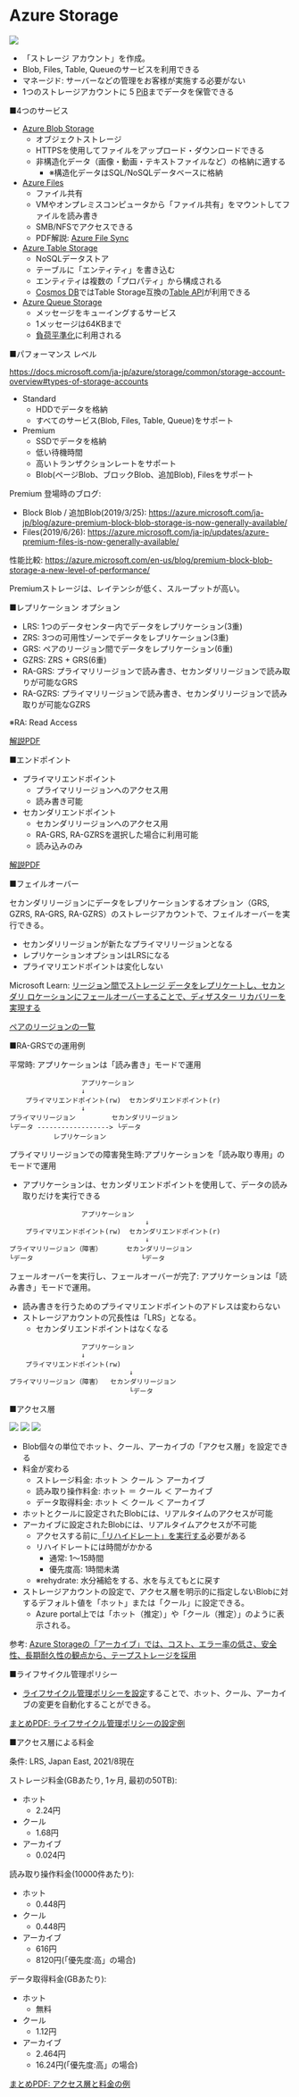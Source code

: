 
# Azure Storage

![](images/ss-2022-03-29-10-16-02.png)
- 「ストレージ アカウント」を作成。
- Blob, Files, Table, Queueのサービスを利用できる
- マネージド: サーバーなどの管理をお客様が実施する必要がない
- 1つのストレージアカウントに 5 [PiB](https://ja.wikipedia.org/wiki/%E3%83%9A%E3%83%93%E3%83%90%E3%82%A4%E3%83%88#:~:text=%E3%83%9A%E3%83%93%E3%83%90%E3%82%A4%E3%83%88%20(pebibyte)%20%E3%81%A8%E3%81%AF%E3%82%B3%E3%83%B3%E3%83%94%E3%83%A5%E3%83%BC%E3%82%BF,PiB%E3%81%A8%E7%95%A5%E8%A8%98%E3%81%95%E3%82%8C%E3%82%8B%E3%80%82&text=SI%E6%8E%A5%E9%A0%AD%E8%BE%9E%E3%83%9A%E3%82%BF%E3%81%8C,%E3%82%92%E8%A1%A8%E3%81%99%E8%A8%80%E8%91%89%E3%81%A7%E3%81%82%E3%82%8B%E3%80%82)までデータを保管できる

■4つのサービス

- [Azure Blob Storage](https://docs.microsoft.com/ja-jp/azure/storage/blobs/storage-blobs-overview)
  - オブジェクトストレージ
  - HTTPSを使用してファイルをアップロード・ダウンロードできる
  - 非構造化データ（画像・動画・テキストファイルなど）の格納に適する
    - ※構造化データはSQL/NoSQLデータベースに格納
- [Azure Files](https://docs.microsoft.com/ja-jp/azure/storage/files/)
  - ファイル共有
  - VMやオンプレミスコンピュータから「ファイル共有」をマウントしてファイルを読み書き
  - SMB/NFSでアクセスできる
  - PDF解説: [Azure File Sync](../AZ-104/pdf/mod07/Azure%20File%20Sync.pdf)
- [Azure Table Storage](https://docs.microsoft.com/ja-jp/azure/storage/tables/table-storage-overview)
  - NoSQLデータストア
  - テーブルに「エンティティ」を書き込む
  - エンティティは複数の「プロパティ」から構成される
  - [Cosmos DB](https://docs.microsoft.com/ja-jp/azure/cosmos-db/introduction)ではTable Storage互換の[Table API](https://docs.microsoft.com/ja-jp/azure/cosmos-db/table/introduction)が利用できる
- [Azure Queue Storage](https://docs.microsoft.com/ja-jp/azure/storage/queues/storage-queues-introduction)
  - メッセージをキューイングするサービス
  - 1メッセージは64KBまで
  - [負荷平準化](https://docs.microsoft.com/ja-jp/azure/architecture/patterns/queue-based-load-leveling)に利用される

■パフォーマンス レベル

https://docs.microsoft.com/ja-jp/azure/storage/common/storage-account-overview#types-of-storage-accounts

- Standard
  - HDDでデータを格納
  - すべてのサービス(Blob, Files, Table, Queue)をサポート
- Premium
  - SSDでデータを格納
  - 低い待機時間
  - 高いトランザクションレートをサポート
  - Blob(ページBlob、ブロックBlob、追加Blob), Filesをサポート

Premium 登場時のブログ:
- Block Blob / 追加Blob(2019/3/25): https://azure.microsoft.com/ja-jp/blog/azure-premium-block-blob-storage-is-now-generally-available/
- Files(2019/6/26): https://azure.microsoft.com/ja-jp/updates/azure-premium-files-is-now-generally-available/

性能比較: 
https://azure.microsoft.com/en-us/blog/premium-block-blob-storage-a-new-level-of-performance/

Premiumストレージは、レイテンシが低く、スループットが高い。

■レプリケーション オプション

- LRS: 1つのデータセンター内でデータをレプリケーション(3重)
- ZRS: 3つの可用性ゾーンでデータをレプリケーション(3重)
- GRS: ペアのリージョン間でデータをレプリケーション(6重)
- GZRS: ZRS + GRS(6重)
- RA-GRS: プライマリリージョンで読み書き、セカンダリリージョンで読み取りが可能なGRS
- RA-GZRS: プライマリリージョンで読み書き、セカンダリリージョンで読み取りが可能なGZRS

※RA: Read Access

[解説PDF](../AZ-104/pdf/mod07/ストレージ冗長化.pdf)

■エンドポイント

- プライマリエンドポイント
  - プライマリリージョンへのアクセス用
  - 読み書き可能
- セカンダリエンドポイント
  - セカンダリリージョンへのアクセス用
  - RA-GRS, RA-GZRSを選択した場合に利用可能
  - 読み込みのみ

[解説PDF](../AZ-104/pdf/mod06/サービスエンドポイントvsプライベートエンドポイント.pdf)

■フェイルオーバー

セカンダリリージョンにデータをレプリケーションするオプション（GRS, GZRS, RA-GRS, RA-GZRS）のストレージアカウントで、フェイルオーバーを実行できる。

- セカンダリリージョンが新たなプライマリリージョンとなる
- レプリケーションオプションはLRSになる
- プライマリエンドポイントは変化しない

Microsoft Learn: [リージョン間でストレージ データをレプリケートし、セカンダリ ロケーションにフェールオーバーすることで、ディザスター リカバリーを実現する](https://docs.microsoft.com/ja-jp/learn/modules/provide-disaster-recovery-replicate-storage-data/)

[ペアのリージョンの一覧](https://docs.microsoft.com/ja-jp/azure/best-practices-availability-paired-regions#azure-regional-pairs)

■RA-GRSでの運用例

平常時: アプリケーションは「読み書き」モードで運用

```
                  アプリケーション
                  ↓
    プライマリエンドポイント(rw)  セカンダリエンドポイント(r)
                  ↓
プライマリリージョン         セカンダリリージョン
└データ ------------------> └データ
           レプリケーション
```

プライマリリージョンでの障害発生時:アプリケーションを「読み取り専用」のモードで運用
- アプリケーションは、セカンダリエンドポイントを使用して、データの読み取りだけを実行できる

```
                  アプリケーション
                                  ↓
    プライマリエンドポイント(rw)  セカンダリエンドポイント(r)
                                  ↓
プライマリリージョン（障害）      セカンダリリージョン
└データ                           └データ
```

フェールオーバーを実行し、フェールオーバーが完了: アプリケーションは「読み書き」モードで運用。
- 読み書きを行うためのプライマリエンドポイントのアドレスは変わらない
- ストレージアカウントの冗長性は「LRS」となる。
  - セカンダリエンドポイントはなくなる

```
                  アプリケーション
                  ↓
    プライマリエンドポイント(rw)
                              ↓
プライマリリージョン（障害）  セカンダリリージョン
                              └データ
```

■アクセス層

![](images/ss-2022-03-29-10-13-57.png)
![](images/ss-2022-03-29-10-14-33.png)
![](images/ss-2022-03-29-10-15-16.png)
- Blob個々の単位でホット、クール、アーカイブの「アクセス層」を設定できる
- 料金が変わる
  - ストレージ料金: ホット ＞ クール ＞ アーカイブ
  - 読み取り操作料金: ホット ＝ クール ＜ アーカイブ
  - データ取得料金: ホット ＜ クール ＜ アーカイブ
- ホットとクールに設定されたBlobには、リアルタイムのアクセスが可能
- アーカイブに設定されたBlobには、リアルタイムアクセスが不可能
  - アクセスする前に[「リハイドレート」を実行する](https://docs.microsoft.com/ja-jp/azure/storage/blobs/archive-rehydrate-overview)必要がある
  - リハイドレートには時間がかかる
    - 通常: 1～15時間 
    - 優先度高: 1時間未満
  - ※rehydrate: 水分補給をする、水を与えてもとに戻す
- ストレージアカウントの設定で、アクセス層を明示的に指定しないBlobに対するデフォルト値を「ホット」または「クール」に設定できる。
  - Azure portal上では「ホット（推定）」や「クール（推定）」のように表示される。



参考: [Azure Storageの「アーカイブ」では、コスト、エラー率の低さ、安全性、長期耐久性の観点から、テープストレージを採用](https://www.fujifilm.com/jp/ja/business/data-management/data-archive/tips/efficiency/007)

■ライフサイクル管理ポリシー

- [ライフサイクル管理ポリシーを設定](https://docs.microsoft.com/ja-jp/azure/storage/blobs/storage-lifecycle-management-concepts?tabs=azure-portal)することで、ホット、クール、アーカイブの変更を自動化することができる。

[まとめPDF: ライフサイクル管理ポリシーの設定例](../AZ-104/pdf/mod07/ライフサイクルルール.pdf)

■アクセス層による料金

条件: LRS, Japan East, 2021/8現在

ストレージ料金(GBあたり, 1ヶ月, 最初の50TB):

- ホット
  - 2.24円
- クール
  - 1.68円
- アーカイブ
  - 0.024円

読み取り操作料金(10000件あたり):

- ホット
  - 0.448円
- クール
  - 0.448円
- アーカイブ
  - 616円
  - 8120円(「優先度:高」の場合)

データ取得料金(GBあたり):

- ホット
  - 無料
- クール
  - 1.12円
- アーカイブ
  - 2.464円
  - 16.24円(「優先度:高」の場合)

[まとめPDF: アクセス層と料金の例](../AZ-104/pdf/mod07/アクセス層.pdf)



